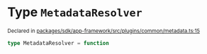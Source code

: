 # Type `MetadataResolver`
<sub>Declared in [packages/sdk/app-framework/src/plugins/common/metadata.ts:15](https://github.com/dxos/dxos/blob/56c97ac85/packages/sdk/app-framework/src/plugins/common/metadata.ts#L15)</sub>




```ts
type MetadataResolver = function
```
